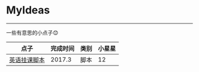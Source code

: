 # MyIdeas
---

一些有意思的小点子😊

| 点子 | 完成时间 | 类别 |小星星
--- | --- | --- | ---
|[英语挂课脚本](https://github.com/ETCartman/Class_Npels) | 2017.3 | 脚本 | 12
